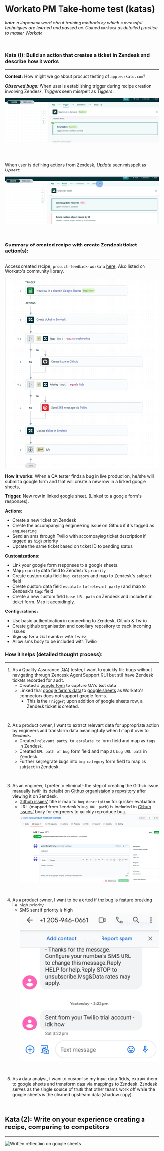 # Workato PM Take-home test (katas)

_kata: a Japanese word about training methods by which successful techniques are learned and passed on. Coined `workata` as detailed practice to master Workato_

<br />

### Kata (1): Build an action that creates a ticket in Zendesk and describe how it works ###
---
**Context:**
How might we go about product testing of `app.workato.com`?

***Observed bugs:***
When user is establishing trigger during recipe creation involving Zendesk, _Triggers_ seen misspelt as _Tiggers_:

![Trigger spelt wrongly](imgs/tigger-spelling.png)

<br />
<br />

When user is defining actions from Zendesk, _Update_ seen misspelt as _Upsert_:

![Update spelt wrongly](imgs/upsert-spelling.png)

<br />

### Summary of created recipe with create Zendesk ticket action(s): ###
---
Access created recipe, `product-feedback-workata` [here](https://app.workato.com/recipes/1322460?st=13f663). Also listed on Workato's community library.

![created recipe](imgs/recipe.png)
<br />

**How it works:**
When a QA tester finds a bug in live production, he/she will submit a google form and that will create a new row in a linked google sheets,

**Trigger:**
New row in linked google sheet. (Linked to a google form's responses).

**Actions:**
- Create a new ticket on Zendesk 
- Create the accompanying engineering issue on Github if it's tagged as `engineering`
- Send an sms through Twilio with accompaying ticket description if tagged as `high` priority
- Update the same ticket based on ticket ID to pending status

**Customizations:**
- Link your google form responses to a google sheets.
- Map `priority` data field to Zendesk's `priority`
- Create custom data field `bug category` and map to Zendesk's `subject` field
- Create custom data field `escalate to(relevant party)` and map to Zendesk's `tags` field
- Create a new custom field `base URL path` on Zendesk and include it in ticket form. Map it accordingly.

**Configurations:**
- Use basic authentication in connecting to Zendesk, Github & Twilio
- Create github organisation and corollary repository to track incoming issues
- Sign up for a trial number with Twilio
- Allow sms body to be included with Twilio

### How it helps (detailed thought process): ###
---
1. As a Quality Assurance (QA) tester, I want to quickly file bugs without navigating through Zendesk Agent Support GUI but still have Zendesk tickets recorded for audit.
    + Created a [google form](https://forms.gle/NQ85DzwfA8TdJjxJ6) to capture QA's test data
    + Linked that [google form's data](https://forms.gle/NQ85DzwfA8TdJjxJ6) to [google sheets](https://docs.google.com/spreadsheets/d/1k8cHik1LTvskKfXTE76nulNHzDGWx7YaTdkbcEqwJvU/edit?usp=sharing) as Workato's connectors does not support google forms.
        - This is the `Trigger`; upon addition of google sheets row, a Zendesk ticket is created.
<br />

2. As a product owner, I want to extract relevant data for appropriate action by engineers and transform data meaningfully when I map it over to Zendesk.
    + Created `relevant party to escalate to` form field and map as `tags` in Zendesk.
    + Created `URL path of bug` form field and map as `bug URL path` in Zendesk.
    + Further segregrate bugs into `bug category` form field to map as `subject` in Zendesk.
<br />

3. As an engineer, I prefer to eliminate the step of creating the Github issue manually (with its details) on [Github organistaion's repository](https://github.com/work-kata) after viewing it on Zendesk.
    + [Github issues'](https://github.com/work-kata/product-feedback-workata/issues) title is map to `bug description` for quicker evaluation.
    + URL (mapped from Zendesk's `bug URL path`) is included in [Github issues'](https://github.com/work-kata/product-feedback-workata/issues) body for engineers to quickly reproduce bug.
    ![issue-github](imgs/issue-github.png)
<br />

4. As a product owner, I want to be alerted if the bug is feature breaking i.e. high priority
    + SMS sent if priority is high
    ![sms-twilio](imgs/sms-twilio.png)
<br />

5. As a data analyst, I want to customise my input data fields, extract them to google sheets and transform data via mappings to Zendesk. Zendesk serves as the single source of truth that other teams work off while the google sheets is the cleaned upstream data (shadow copy).

<br />

## Kata (2): Write on your experience creating a recipe, comparing to competitors ##
---

![Written reflection on google sheets](https://docs.google.com/document/d/1INUEkDLMdzyN31eNKaT_r776QcQwfMgWpdxQjK6dx9U/edit?usp=sharing)